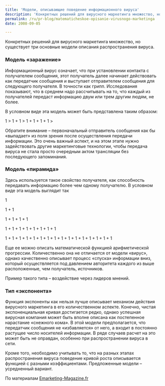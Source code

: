 ```yaml
---
title: 'Модели, описывающие поведение информационного вируса'
description: 'Конкретных решений для вирусного маркетинга множество, но существует три основные модели описания распространения вируса. Модель «заражение»'
permalink: /ru/pr-blog/matematicheskoe-opisanie-virusnogo-marketinga
date: 2008-09-05

---
```


Конкретных решений для вирусного маркетинга множество, но существует три основные модели описания распространения вируса.

<h3>Модель «заражение»</h3>

Информационный вирус означает, что при установлении контакта с получателем сообщения, этот получатель далее начинает действовать как передатчик сообщения и выступает отправителем сообщения для следующего получателя. В точности как грипп. Исследования показывают, что в среднем надо рассчитывать на то, что каждый из получателей передаст информацию двум или трем другим людям, не более.

В условном виде эта модель может быть представлена таким образом:

1 > 1 + 1 > 1 + 1 + 1 + 1 >

Обратите внимание – первоначальный отправитель сообщения как бы «выпадает» из поля зрения после осуществления передачи информации. Это очень важный аспект, и на этом этапе нужно задействовать другие маркетинговые технологии, чтобы передача вируса не стала просто очередным актом трансляции без последующего запоминания.

<h3>Модель «пирамида»</h3>

Здесь используется такое свойство получателя, как способность передавать информацию более чем одному получателю. В условном виде эта модель выглядит так

1

1 + 1

1 + 1 + 1 + 1

1 + 1 + 1 + 1 + 1 + 1 + 1 + 1

1 + 1 + 1 + 1 + 1 + 1 + 1 + 1 + 1 + 1 + 1 + 1 + 1 + 1 + 1 + 1

Еще ее можно описать математической функцией арифметической прогрессии. Количественно она не отличается от модели «вирус», однако качественно описывает процесс «спуска» информации вниз, который осуществляется под давлением авторитета каждого из выше расположенные, чем получатель, источников.

Пример такого типа – воздействие через лидеров мнений.

<h3>Тип «экспонента»</h3>

Функция экспоненты как нельзя лучше описывает механизм действия вирусного маркетинга в его количественном аспекте. Конечно, чистая экспоненциальная кривая достигается редко, однако успешная вирусная компания может быть вполне описана как постепенное нарастание «снежного кома». В этой модели предполагается, что передатчик сообщения не «избавляется» от него, а входит в постоянно растущее число носителей информации.  В ряде случаев расчет на это может быть не оправдан, особенно при распространении вируса в сети.

Кроме того, необходимо учитывать то, что на разных этапах распространения вируса поведение кривой роста описывается функцией с разными коэффициентами. Предложенные модели – усредненный вариант.

По материалам <a href="https://www.emarketing-magazine.fr/propagation-epidemique-pyramidale-et-exponentielle/">Emarketing-Magazine.fr</a>

